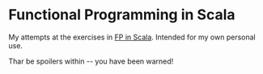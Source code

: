 # Functional Programming in Scala

My attempts at the exercises in [FP in Scala](https://www.manning.com/books/functional-programming-in-scala).
Intended for my own personal use.

Thar be spoilers within -- you have been warned!

